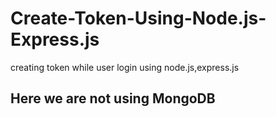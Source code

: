 # Create-Token-Using-Node.js-Express.js
creating token while user login using node.js,express.js 
## Here we are not using MongoDB
